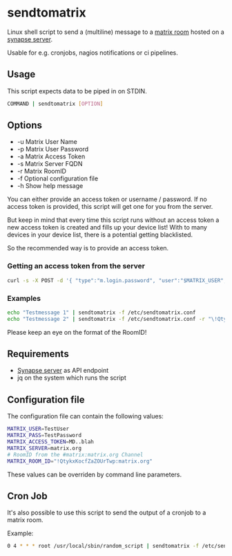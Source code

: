 # sendtomatrix

Linux shell script to send a (multiline) message to a [matrix room](https://matrix.org) hosted on a [synapse server](https://github.com/matrix-org/synapse).

Usable for e.g. cronjobs, nagios notifications or ci pipelines.

## Usage

This script expects data to be piped in on STDIN.

```bash
COMMAND | sendtomatrix [OPTION]
```

## Options

* -u Matrix User Name
* -p Matrix User Password
* -a Matrix Access Token
* -s Matrix Server FQDN
* -r Matrix RoomID
* -f Optional configuration file
* -h Show help message

You can either provide an access token or username / password.
If no access token is provided, this script will get one for you from the server.

But keep in mind that every time this script runs without an access token a new access token is created and fills up your device list!
With to many devices in your device list, there is a potential getting blacklisted.

So the recommended way is to provide an access token.

### Getting an access token from the server

```bash
curl -s -X POST -d '{ "type":"m.login.password", "user":"$MATRIX_USER", "password":"$MATRIX_PASS" }' "https://$MATRIX_SERVER/_matrix/client/r0/login" | jq -r '.access_token'
```

### Examples

```bash
echo "Testmessage 1" | sendtomatrix -f /etc/sendtomatrix.conf
echo "Testmessage 2" | sendtomatrix -f /etc/sendtomatrix.conf -r "\!QtykxKocfZaZOUrTwp:matrix.org"
```

Please keep an eye on the format of the RoomID!

## Requirements

* [Synapse server](https://github.com/matrix-org/synapse) as API endpoint
* jq on the system which runs the script

## Configuration file

The configuration file can contain the following values:

```bash
MATRIX_USER=TestUser
MATRIX_PASS=TestPassword
MATRIX_ACCESS_TOKEN=MD..blah
MATRIX_SERVER=matrix.org
# RoomID from the #matrix:matrix.org Channel
MATRIX_ROOM_ID="!QtykxKocfZaZOUrTwp:matrix.org"
```

These values can be overriden by command line parameters.

## Cron Job

It's also possible to use this script to send the output of a cronjob to a matrix room.

Example:

```bash
0 4 * * * root /usr/local/sbin/random_script | sendtomatrix -f /etc/sendtomatrix.conf
```
